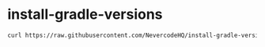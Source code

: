 # install-gradle-versions

```bash
curl https://raw.githubusercontent.com/NevercodeHQ/install-gradle-versions/master/install.sh | sh
```

